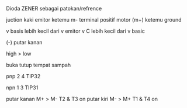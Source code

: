 Dioda ZENER sebagai patokan/refrence

juction kaki emitor ketemu m-
terminal positif motor (m+) ketemu ground

v basis lebih kecil dari v emitor
v C lebih kecil dari v basic

(-) putar kanan

high > low

buka tutup tempat sampah

pnp 2 4 TIP32

npn 1 3 TIP31

putar kanan M+ > M- T2 & T3 on
putar kiri M- > M+ T1 & T4 on
